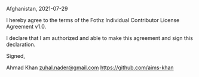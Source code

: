 Afghanistan, 2021-07-29

I hereby agree to the terms of the Fothz Individual Contributor License
Agreement v1.0.

I declare that I am authorized and able to make this agreement and sign this
declaration.

Signed,

Ahmad Khan zuhal.nader@gmail.com https://github.com/aims-khan
